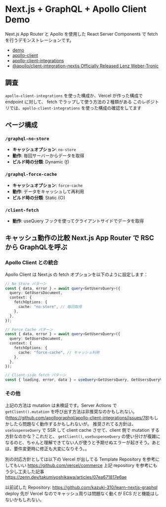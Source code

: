 # Next.js + GraphQL + Apollo Client Demo

Next.js App Router と Apollo を使用した React Server Components で fetch を行うデモンストレーションです。

- [demo](https://nextjs-graphql-xi.vercel.app/)
- [apollo-client](https://www.apollographql.com/docs/react)
- [apollo-client-integrations](https://github.com/apollographql/apollo-client-integrations/tree/main/packages/nextjs)
- [@apollo/client-integration-nextjs Officially Released Lenz Weber-Tronic](https://www.apollographql.com/blog/apollo-client-integration-nextjs-officially-released)


## 調査
`apollo-client-integrations` を使った構成か、Vercel が作った構成で endpoint に対して、 fetch でラップして使う方法の２種類がある
このレポジトリでは、`apollo-client-integrations` を使った構成の確認をしてます

## ページ構成

### `/graphql-no-store`
- **キャッシュオプション**: `no-store`
- **動作**: 毎回サーバーからデータを取得
- **ビルド時の分類**: Dynamic (ƒ)

### `/graphql-force-cache`
- **キャッシュオプション**: `force-cache`
- **動作**: データをキャッシュして再利用
- **ビルド時の分類**: Static (○)

### `/client-fetch`
- **動作**: useQuery フックを使ってクライアントサイドでデータを取得

## キャッシュ動作の比較 Next.js App Router で RSC から GraphQLを呼ぶ
### Apollo Client との統合

Apollo Client は Next.js の fetch オプションを以下のように設定します：

```typescript
// No Store パターン
const { data, error } = await query<GetUsersQuery>({
  query: GetUsersDocument,
  context: {
    fetchOptions: {
      cache: "no-store", // 毎回取得
    },
  },
});

// Force Cache パターン
const { data, error } = await query<GetUsersQuery>({
  query: GetUsersDocument,
  context: {
    fetchOptions: {
      cache: "force-cache", // キャッシュ利用
    },
  },
});

// Client-side fetch パターン
const { loading, error, data } = useQuery<GetUsersQuery, GetUsersQueryVariables>(GET_USERS);
```


### その他
上記の方法は mutation は未検証です。Server Actions で `getClient().mutation` を呼び出す方法は非推奨なのかもしれない。(https://github.com/apollographql/apollo-client-integrations/issues/78)もしかしたら問題なく動作するかもしれないが。
推奨されてる方針は、`useSuspenseQuery` で SSR して client cache させて、client 側で mutation する方針なのかな？これだと、 `getClient()`, `useSuspenseQuery` の使い分けが複雑になるのと、ちゃんと理解できてない人が使うと予期せぬエラーが起きそう。あとは、要件変更時に修正も大変になりそう。。

別の対応方針としては以下の Vercel が出してる Template Repository を参考にしてもいい
https://github.com/vercel/commerce
上記 repository を参考にもう少し工夫した記事
https://zenn.dev/takumiyoshikawa/articles/07ea671817e6ae

以前試した Repository: https://github.com/kazuki-310/learn-nextjs-graphql
deploy 先が Vercel なのでキャッシュ周りは問題なく動くが ECS だと機能はしないかもしれない。
